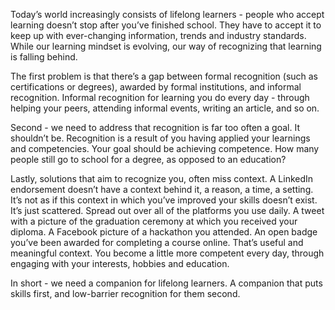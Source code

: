 Today’s world increasingly consists of lifelong learners - people who accept learning doesn’t stop after you’ve finished school. They have to accept it to keep up with ever-changing information, trends and industry standards. While our learning mindset is evolving, our way of recognizing that learning is falling behind.

The first problem is that there’s a gap between formal recognition (such as certifications or degrees), awarded by formal institutions, and informal recognition. Informal recognition for learning you do every day - through helping your peers, attending informal events, writing an article, and so on.

Second - we need to address that recognition is far too often a goal. It shouldn’t be. Recognition is a result of you having applied your learnings and competencies. Your goal should be achieving competence. How many people still go to school for a degree, as opposed to an education?

Lastly, solutions that aim to recognize you, often miss context. A LinkedIn endorsement doesn’t have a context behind it, a reason, a time, a setting. It’s not as if this context in which you’ve improved your skills doesn’t exist. It’s just scattered. Spread out over all of the platforms you use daily. A tweet with a picture of the graduation ceremony at which you received your diploma. A Facebook picture of a hackathon you attended. An open badge you’ve been awarded for completing a course online. That’s useful and meaningful context. You become a little more competent every day, through engaging with your interests, hobbies and education.

In short - we need a companion for lifelong learners. A companion that puts skills first, and low-barrier recognition for them second. 
